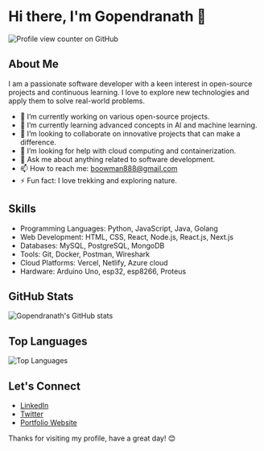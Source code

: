 # Hi there, I'm Gopendranath 👋
![Profile view counter on GitHub](https://komarev.com/ghpvc/?username=Gopendranath)

## About Me

I am a passionate software developer with a keen interest in open-source projects and continuous learning. I love to explore new technologies and apply them to solve real-world problems.

- 🔭 I’m currently working on various open-source projects.
- 🌱 I’m currently learning advanced concepts in AI and machine learning.
- 👯 I’m looking to collaborate on innovative projects that can make a difference.
- 🤔 I’m looking for help with cloud computing and containerization.
- 💬 Ask me about anything related to software development.
- 📫 How to reach me: boowman888@gmail.com
- ⚡ Fun fact: I love trekking and exploring nature.

## Skills

- Programming Languages: Python, JavaScript, Java, Golang
- Web Development: HTML, CSS, React, Node.js, React.js, Next.js
- Databases: MySQL, PostgreSQL, MongoDB
- Tools: Git, Docker, Postman, Wireshark
- Cloud Platforms: Vercel, Netlify, Azure cloud
- Hardware: Arduino Uno, esp32, esp8266, Proteus

## GitHub Stats

![Gopendranath's GitHub stats](https://github-readme-stats.vercel.app/api?username=Gopendranath&show_icons=true&theme=radical)

## Top Languages

![Top Languages](https://github-readme-stats.vercel.app/api/top-langs/?username=Gopendranath&layout=compact&theme=radical)

## Let's Connect

- [LinkedIn](https://www.linkedin.com/in/gopendranath)
- [Twitter](https://twitter.com/gopendranath)
- [Portfolio Website](https://t3rminal.vercel.app/)

Thanks for visiting my profile, have a great day! 😊

